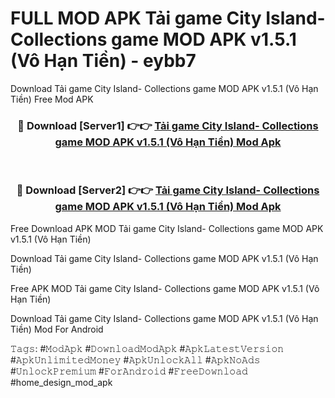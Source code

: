 # FULL MOD APK Tải game City Island- Collections game MOD APK v1.5.1 (Vô Hạn Tiền) - eybb7
Download Tải game City Island- Collections game MOD APK v1.5.1 (Vô Hạn Tiền) Free Mod APK

<div align="center">
<h3>🔴 Download [Server1] 👉👉 <a href="https://apk-comot.site?title=Tải_game_City_Island-_Collections_game_MOD_APK_v1.5.1_(Vô_Hạn_Tiền)">Tải game City Island- Collections game MOD APK v1.5.1 (Vô Hạn Tiền) Mod Apk</a></h3><br>

<h3>🔴 Download [Server2] 👉👉 <a href="https://apk-comot.site?title=Tải_game_City_Island-_Collections_game_MOD_APK_v1.5.1_(Vô_Hạn_Tiền)">Tải game City Island- Collections game MOD APK v1.5.1 (Vô Hạn Tiền) Mod Apk</a></h3>
</div>


Free Download APK MOD Tải game City Island- Collections game MOD APK v1.5.1 (Vô Hạn Tiền)

Download Tải game City Island- Collections game MOD APK v1.5.1 (Vô Hạn Tiền) 

Free APK MOD Tải game City Island- Collections game MOD APK v1.5.1 (Vô Hạn Tiền) 

Download Tải game City Island- Collections game MOD APK v1.5.1 (Vô Hạn Tiền) Mod For Android

𝚃𝚊𝚐𝚜: #𝙼𝚘𝚍𝙰𝚙𝚔 #𝙳𝚘𝚠𝚗𝚕𝚘𝚊𝚍𝙼𝚘𝚍𝙰𝚙𝚔 #𝙰𝚙𝚔𝙻𝚊𝚝𝚎𝚜𝚝𝚅𝚎𝚛𝚜𝚒𝚘𝚗 #𝙰𝚙𝚔𝚄𝚗𝚕𝚒𝚖𝚒𝚝𝚎𝚍𝙼𝚘𝚗𝚎𝚢 #𝙰𝚙𝚔𝚄𝚗𝚕𝚘𝚌𝚔𝙰𝚕𝚕 #𝙰𝚙𝚔𝙽𝚘𝙰𝚍𝚜 #𝚄𝚗𝚕𝚘𝚌𝚔𝙿𝚛𝚎𝚖𝚒𝚞𝚖 #𝙵𝚘𝚛𝙰𝚗𝚍𝚛𝚘𝚒𝚍 #𝙵𝚛𝚎𝚎𝙳𝚘𝚠𝚗𝚕𝚘𝚊𝚍 #home_design_mod_apk